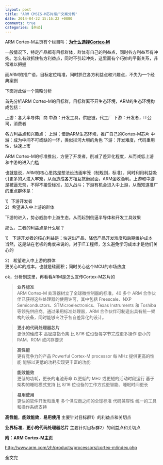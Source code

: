 ```yaml
---
layout: post
title: "ARM CMSIS-M芯片推广文案分析"
date: 2014-04-22 15:16:22 +0800
comments: true
categories: [杂谈]
---
```


ARM Cortex-M主页有个栏目叫：**[为什么选择Cortex-M](http://www.arm.com/zh/products/processors/cortex-m/index.php)**

一般情况下，特定产品都有目标群体，群体有自己的利益点，同时各方利益互有冲突。怎么有效抓住各方利益点，同时不引起冲突，这里面有个巧妙的平衡关系，非常难以把握

而ARM的推广语，目标定位精准，同时抓住各方利益点和兴趣点，不失为一个经典案例

下面对此做一个简略分析

首先分析ARM Cortex-M的目标群，目标群离不开生态环境，ARM的生态环境构成包括：

上游：各大半导体厂商
中游：开发工具，供应链，代工厂
下游：开发者，IT公司，消费者

各方利益点和兴趣点：
上游：借助ARM生态环境，推广自己的Cortex-M芯片
中游：成为中间不可或缺的一环，类似拦河大坝的角色
下游：开发难度，代码重用性，快速上市

ARM Cortex-M的标准推出，方便了开发者，削减了差异化程度，从而减低上游和中游的进入门槛

也就是说，ARM的核心思路是想法设法画牢笼（制规则，标准），同时利用利益吸引更多的人进入牢笼，从而造成各方相互抗衡局面，ARM坐收渔利。上游和中游是被逼无奈，不得不接受标准，加入战斗；下游有机会进入中上游，从而知道推广的重点群体是：

1）下游开发者  
2）希望进入中上游的群体

下游的进入，势必威胁中上游生态，从而起到倒逼半导体和开发工具效果

那么，二者的利益点是什么呢？

1） 下游开发者的核心利益是：快速出产品，降低产品开发难度和后期维护成本  
当然，这是站在老板的角度来说的，对于IT工程师，怎么避免学习成本才是他们关心的

2） 希望进入中上游的群体  
更关心IC的成本，也就是硅面积；同时关心这个MCU的市场热度
    
ok，分析到这里，再看看ARM是怎么宣传Cortex-M芯片的

>**业界标准**  
ARM Cortex-M 处理器树立了全球微控制器的标准，40 多个 ARM 合作伙伴已获得这些处理器的使用许可，其中包括 Freescale、NXP Semiconductors、STMicroelectronics、Texas Instruments 和 Toshiba 等领先供应商。通过采用标准处理器，ARM 合作伙伴可制造出具有统一架构的设备，同时能够专注于各自差异化的设计。

>**更小的代码处理器芯片**  
更低的硅成本
高密度指令集
比 8/16 位设备每字节完成更多操作
更小的 RAM、ROM 或闪存要求

>**高性能**  
更有竞争力的产品
Powerful Cortex-M processor 
每 MHz 提供更高的性能
能够以更低的功耗实现更丰富的功能

>**能效能效**  
更低的功耗，更长的电池寿命
以更低的 MHz 或更短的活动时段运行
基于架构的睡眠模式支持
比 8/16 位设备的工作方式更智能、睡眠时间更长

>**易用使用**  
更快的软件开发和重用
多个供应商之间的全球标准
代码兼容性
统一的工具和操作系统支持

**高性能**，**能效能效**，**易用使用** 主要针对目标群1）的利益点和关切点

**业界标准**，**更小的代码处理器芯片** 主要针对目标群2）的利益点和关切点

**附：ARM Cortex-M主页**

<http://www.arm.com/zh/products/processors/cortex-m/index.php>

全文完